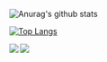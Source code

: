 ![Anurag's github stats](https://github-readme-stats.vercel.app/api?username=douglasJovenil&count_private=true&show_icons=true)

[![Top Langs](https://github-readme-stats.vercel.app/api/top-langs/?username=douglasJovenil&hide=livescript,html)](https://github.com/anuraghazra/github-readme-stats)

<a href="https://github.com/anuraghazra/github-readme-stats">
  <img align="left" src="https://github-readme-stats.vercel.app/api/pin/?username=anuraghazra&repo=github-readme-stats" />
</a>
<a href="https://github.com/anuraghazra/convoychat">
  <img align="left" src="https://github-readme-stats.vercel.app/api/pin/?username=anuraghazra&repo=convoychat" />
</a>